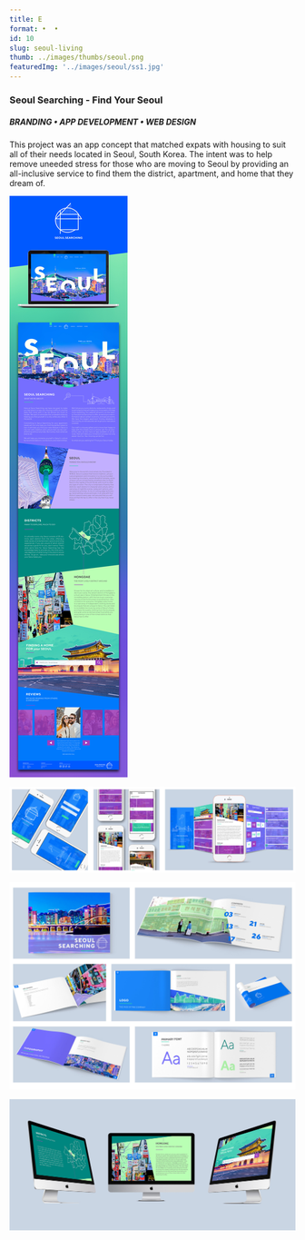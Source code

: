 ```yaml
---
title: E   
format: •  •
id: 10
slug: seoul-living
thumb: ../images/thumbs/seoul.png
featuredImg: '../images/seoul/ss1.jpg'
---
```

### Seoul Searching - Find Your Seoul
##### BRANDING • APP DEVELOPMENT • WEB DESIGN

This project was an app concept that matched expats with housing to suit all of their needs located in Seoul, South Korea. The intent was to help remove uneeded stress for those who are moving to Seoul by providing an all-inclusive service to find them the district, apartment, and home that they dream of.


![Click to Enlarge :D](../images/seoul/ss5.jpg)

![Click to Enlarge :D](../images/seoul/ss2.jpg)

![Click to Enlarge :D](../images/seoul/ss3.jpg)

![Click to Enlarge :D](../images/seoul/ss4.jpg)